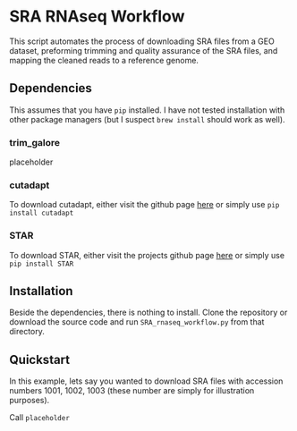 # SRA RNAseq Workflow

This script automates the process of downloading SRA files from a GEO dataset,
preforming trimming and quality assurance of the SRA files, and mapping the
cleaned reads to a reference genome.

## Dependencies

This assumes that you have `pip` installed. I have not tested installation with other package managers (but I suspect `brew install` should work as well). 

### trim_galore

placeholder

### cutadapt

To download cutadapt, either visit the github page [here](https://github.com/marcelm/cutadapt) or simply use `pip install cutadapt`

### STAR

To download STAR, either visit the projects github page [here](https://github.com/alexdobin/STAR) or simply use `pip install STAR`

## Installation

Beside the dependencies, there is nothing to install. Clone the repository
or download the source code and run `SRA_rnaseq_workflow.py` from that directory.

## Quickstart

In this example, lets say you wanted to download SRA files with accession
numbers 1001, 1002, 1003 (these number are simply for illustration purposes).

Call `placeholder`

